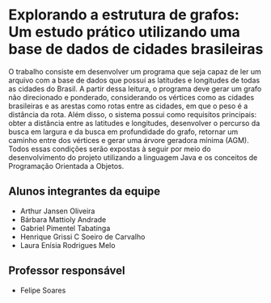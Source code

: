 
# Explorando a estrutura de grafos: Um estudo prático utilizando uma base de dados de cidades brasileiras

O trabalho consiste em desenvolver um programa que seja capaz de ler um arquivo com a base de dados que possuí as latitudes e longitudes de todas as cidades do Brasil. A partir dessa leitura, o programa deve gerar um grafo não direcionado e ponderado, considerando os vértices como as cidades brasileiras e as arestas como  rotas entre as cidades, em que o peso é a distância da rota. Além disso, o sistema possui como requisitos principais: obter a distância entre as  latitudes e longitudes, desenvolver o percurso da busca em largura e da busca em profundidade do grafo, retornar um caminho entre dos vértices e gerar uma árvore geradora mínima (AGM). Todos essas condições serão expostas à seguir por meio do desenvolvimento do projeto utilizando a linguagem Java e os conceitos de Programação Orientada a Objetos.

## Alunos integrantes da equipe

* Arthur Jansen Oliveira
* Bárbara Mattioly Andrade 
* Gabriel Pimentel Tabatinga
* Henrique Grissi C Soeiro de Carvalho
* Laura Enísia Rodrigues Melo

## Professor responsável

* Felipe Soares

